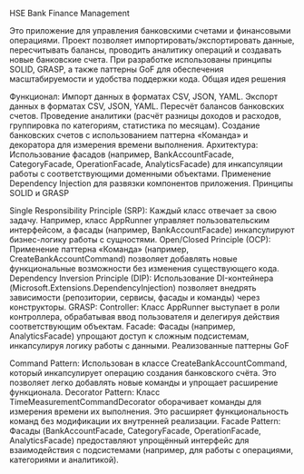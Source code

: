 HSE Bank Finance Management

Это приложение для управления банковскими счетами и финансовыми операциями. Проект позволяет импортировать/экспортировать данные, пересчитывать балансы, проводить аналитику операций и создавать новые банковские счета. При разработке использованы принципы SOLID, GRASP, а также паттерны GoF для обеспечения масштабируемости и удобства поддержки кода.
Общая идея решения

Функционал:
Импорт данных в форматах CSV, JSON, YAML.
Экспорт данных в форматах CSV, JSON, YAML.
Пересчёт балансов банковских счетов.
Проведение аналитики (расчёт разницы доходов и расходов, группировка по категориям, статистика по месяцам).
Создание банковских счетов с использованием паттерна «Команда» и декоратора для измерения времени выполнения.
Архитектура:
Использование фасадов (например, BankAccountFacade, CategoryFacade, OperationFacade, AnalyticsFacade) для инкапсуляции работы с соответствующими доменными объектами.
Применение Dependency Injection для развязки компонентов приложения.
Принципы SOLID и GRASP

Single Responsibility Principle (SRP):
Каждый класс отвечает за свою задачу. Например, класс AppRunner управляет пользовательским интерфейсом, а фасады (например, BankAccountFacade) инкапсулируют бизнес-логику работы с сущностями.
Open/Closed Principle (OCP):
Применение паттерна «Команда» (например, CreateBankAccountCommand) позволяет добавлять новые функциональные возможности без изменения существующего кода.
Dependency Inversion Principle (DIP):
Использование DI-контейнера (Microsoft.Extensions.DependencyInjection) позволяет внедрять зависимости (репозитории, сервисы, фасады и команды) через конструкторы.
GRASP:
Controller: Класс AppRunner выступает в роли контроллера, обрабатывая ввод пользователя и делегируя действия соответствующим объектам.
Facade: Фасады (например, AnalyticsFacade) упрощают доступ к сложным подсистемам, инкапсулируя логику работы с данными.
Реализованные паттерны GoF

Command Pattern:
Использован в классе CreateBankAccountCommand, который инкапсулирует операцию создания банковского счёта. Это позволяет легко добавлять новые команды и упрощает расширение функционала.
Decorator Pattern:
Класс TimeMeasurementCommandDecorator оборачивает команды для измерения времени их выполнения. Это расширяет функциональность команд без модификации их внутренней реализации.
Facade Pattern:
Фасады (BankAccountFacade, CategoryFacade, OperationFacade, AnalyticsFacade) предоставляют упрощённый интерфейс для взаимодействия с подсистемами (например, для работы с операциями, категориями и аналитикой).
